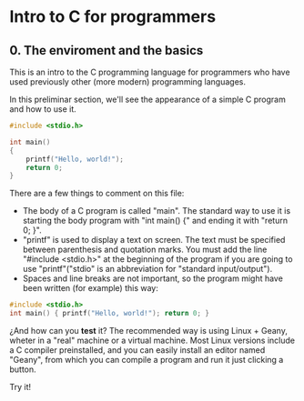 # Intro to C for programmers

## 0. The enviroment and the basics

This is an intro to the C programming language for programmers who have used previously other (more modern) programming languages.

In this preliminar section, we'll see the appearance of a simple C program and how to use it.

```c
#include <stdio.h>

int main()
{
    printf("Hello, world!");
    return 0;
}
```

There are a few things to comment on this file:

 - The body of a C program is called "main". The standard way to use it is starting the body program with "int main() {" and ending it with "return 0; }".
 - "printf" is used to display a text on screen. The text must be specified between parenthesis and quotation marks. You must add the line "#include <stdio.h>" at the beginning of the program if you are going to use "printf"("stdio" is an abbreviation for "standard input/output").
 - Spaces and line breaks are not important, so the program might have been written (for example) this way:

```c
#include <stdio.h>
int main() { printf("Hello, world!"); return 0; }
```


¿And how can you **test** it? The recommended way is using Linux + Geany, wheter in a "real" machine or a virtual machine. Most Linux versions include a C compiler preinstalled, and you can easily install an editor named "Geany", from which you can compile a program and run it just clicking a button.

Try it!
